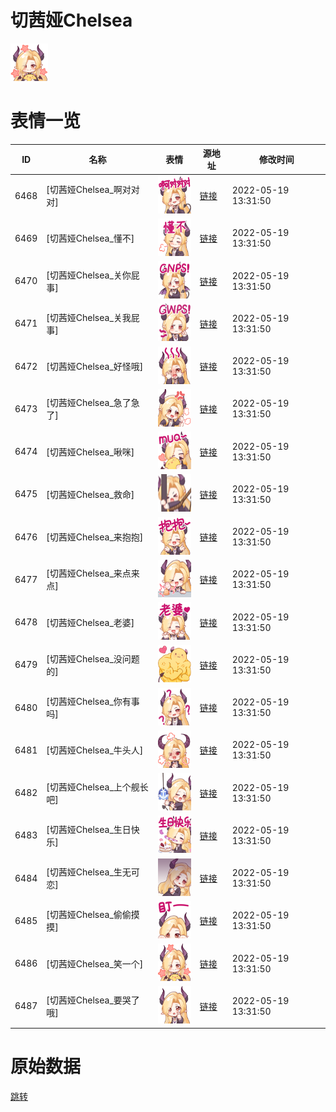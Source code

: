 # 切茜娅Chelsea

<img src="./cover.png" height="60" alt="cover" />

# 表情一览

|ID|名称|表情|源地址|修改时间|
|----|----|----|----|----|
|6468|[切茜娅Chelsea_啊对对对]|<img src="./pic/006468_%5B切茜娅Chelsea_啊对对对%5D.png" height="60" alt="啊对对对"/>|[链接](http://i0.hdslb.com/bfs/emote/80b4f2a6588d585e802c2273086e2e78743e90be.png)|2022-05-19 13:31:50|
|6469|[切茜娅Chelsea_懂不]|<img src="./pic/006469_%5B切茜娅Chelsea_懂不%5D.png" height="60" alt="懂不"/>|[链接](http://i0.hdslb.com/bfs/emote/bf8dfd9a9c2c2f79da5233df63915efb6e4b5973.png)|2022-05-19 13:31:50|
|6470|[切茜娅Chelsea_关你屁事]|<img src="./pic/006470_%5B切茜娅Chelsea_关你屁事%5D.png" height="60" alt="关你屁事"/>|[链接](http://i0.hdslb.com/bfs/emote/479f5f2dce2be0ef6e8a879ef11a0f28b461da06.png)|2022-05-19 13:31:50|
|6471|[切茜娅Chelsea_关我屁事]|<img src="./pic/006471_%5B切茜娅Chelsea_关我屁事%5D.png" height="60" alt="关我屁事"/>|[链接](http://i0.hdslb.com/bfs/emote/cb3ecdcc297d88ba154b66ac87ccf8077e954d4a.png)|2022-05-19 13:31:50|
|6472|[切茜娅Chelsea_好怪哦]|<img src="./pic/006472_%5B切茜娅Chelsea_好怪哦%5D.png" height="60" alt="好怪哦"/>|[链接](http://i0.hdslb.com/bfs/emote/6d1bb48122a551501945eb9c089b47ab08bc0a8e.png)|2022-05-19 13:31:50|
|6473|[切茜娅Chelsea_急了急了]|<img src="./pic/006473_%5B切茜娅Chelsea_急了急了%5D.png" height="60" alt="急了急了"/>|[链接](http://i0.hdslb.com/bfs/emote/1e855a7c1afb60978178ff6f2b6d3ab9a7a20a3c.png)|2022-05-19 13:31:50|
|6474|[切茜娅Chelsea_啾咪]|<img src="./pic/006474_%5B切茜娅Chelsea_啾咪%5D.png" height="60" alt="啾咪"/>|[链接](http://i0.hdslb.com/bfs/emote/64f58e2bd80e8106284c408cdf7377c7f8862f49.png)|2022-05-19 13:31:50|
|6475|[切茜娅Chelsea_救命]|<img src="./pic/006475_%5B切茜娅Chelsea_救命%5D.png" height="60" alt="救命"/>|[链接](http://i0.hdslb.com/bfs/emote/5cc06525121f04e6a2ce084b00cefb2e6a5578bc.png)|2022-05-19 13:31:50|
|6476|[切茜娅Chelsea_来抱抱]|<img src="./pic/006476_%5B切茜娅Chelsea_来抱抱%5D.png" height="60" alt="来抱抱"/>|[链接](http://i0.hdslb.com/bfs/emote/4cf3bf0ec784b6d586be1d1a5c1af36a8c203a2c.png)|2022-05-19 13:31:50|
|6477|[切茜娅Chelsea_来点来点]|<img src="./pic/006477_%5B切茜娅Chelsea_来点来点%5D.png" height="60" alt="来点来点"/>|[链接](http://i0.hdslb.com/bfs/emote/85811db81dc6eff340fa3c6dbbeac0987fdfd4ac.png)|2022-05-19 13:31:50|
|6478|[切茜娅Chelsea_老婆]|<img src="./pic/006478_%5B切茜娅Chelsea_老婆%5D.png" height="60" alt="老婆"/>|[链接](http://i0.hdslb.com/bfs/emote/4ee66e965119a5e23b91b44bbbc30817e2404b46.png)|2022-05-19 13:31:50|
|6479|[切茜娅Chelsea_没问题的]|<img src="./pic/006479_%5B切茜娅Chelsea_没问题的%5D.png" height="60" alt="没问题的"/>|[链接](http://i0.hdslb.com/bfs/emote/b671029680506f5a39032c50f9f6ba3b22b27742.png)|2022-05-19 13:31:50|
|6480|[切茜娅Chelsea_你有事吗]|<img src="./pic/006480_%5B切茜娅Chelsea_你有事吗%5D.png" height="60" alt="你有事吗"/>|[链接](http://i0.hdslb.com/bfs/emote/db414a4f9cb4b8b454b373a00a8cf5c7655287a9.png)|2022-05-19 13:31:50|
|6481|[切茜娅Chelsea_牛头人]|<img src="./pic/006481_%5B切茜娅Chelsea_牛头人%5D.png" height="60" alt="牛头人"/>|[链接](http://i0.hdslb.com/bfs/emote/e8aa7b2baba534d8a41f8c18af652573102cb4a0.png)|2022-05-19 13:31:50|
|6482|[切茜娅Chelsea_上个舰长吧]|<img src="./pic/006482_%5B切茜娅Chelsea_上个舰长吧%5D.png" height="60" alt="上个舰长吧"/>|[链接](http://i0.hdslb.com/bfs/emote/b561b2e0f0afcaaa0a11454c0364421bbcc183c8.png)|2022-05-19 13:31:50|
|6483|[切茜娅Chelsea_生日快乐]|<img src="./pic/006483_%5B切茜娅Chelsea_生日快乐%5D.png" height="60" alt="生日快乐"/>|[链接](http://i0.hdslb.com/bfs/emote/f2b00f522a3e6b20bf77fba9210002c38e4124c2.png)|2022-05-19 13:31:50|
|6484|[切茜娅Chelsea_生无可恋]|<img src="./pic/006484_%5B切茜娅Chelsea_生无可恋%5D.png" height="60" alt="生无可恋"/>|[链接](http://i0.hdslb.com/bfs/emote/118e958bd9d1e56bb8702c649aeefd6d84773cd6.png)|2022-05-19 13:31:50|
|6485|[切茜娅Chelsea_偷偷摸摸]|<img src="./pic/006485_%5B切茜娅Chelsea_偷偷摸摸%5D.png" height="60" alt="偷偷摸摸"/>|[链接](http://i0.hdslb.com/bfs/emote/86b38e8b4b5863b2ec98bc0b6ec72cbd749d794b.png)|2022-05-19 13:31:50|
|6486|[切茜娅Chelsea_笑一个]|<img src="./pic/006486_%5B切茜娅Chelsea_笑一个%5D.png" height="60" alt="笑一个"/>|[链接](http://i0.hdslb.com/bfs/emote/db4b3ce6b3b8beb59617b9d8c1456a5c2029d842.png)|2022-05-19 13:31:50|
|6487|[切茜娅Chelsea_要哭了哦]|<img src="./pic/006487_%5B切茜娅Chelsea_要哭了哦%5D.png" height="60" alt="要哭了哦"/>|[链接](http://i0.hdslb.com/bfs/emote/bd23a4d8a5f0b5964d754a0243cd1e8009e438e1.png)|2022-05-19 13:31:50|

# 原始数据

[跳转](./raw.json)

